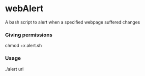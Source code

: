 # webAlert
A bash script to alert when a specified webpage suffered changes

### Giving permissions
chmod +x alert.sh

### Usage
./alert url
